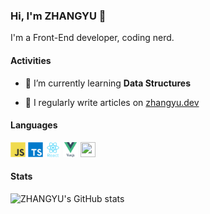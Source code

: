 ### Hi, I'm ZHANGYU 👋

I'm a Front-End developer, coding nerd. 

#### Activities

- 🌱 I’m currently learning **Data Structures**

- 📝 I regularly write articles on [zhangyu.dev](https://zhangyu.dev)


#### Languages

<code><img src="https://raw.githubusercontent.com/devicons/devicon/master/icons/javascript/javascript-original.svg" width="24"/></code>
<code><img src="https://raw.githubusercontent.com/devicons/devicon/master/icons/typescript/typescript-original.svg" width="24"/></code>
<code><img src="https://raw.githubusercontent.com/devicons/devicon/master/icons/react/react-original-wordmark.svg" width="24"/></code>
<code><img src="https://raw.githubusercontent.com/devicons/devicon/master/icons/vuejs/vuejs-original-wordmark.svg" width="24"/></code>
<code><img src="https://www.vectorlogo.zone/logos/tailwindcss/tailwindcss-icon.svg" width="24" height="24"/></code>

<div id="github-stats">
  <h4>Stats</h4>
  
  ![ZHANGYU's GitHub stats](https://github-readme-stats.vercel.app/api?username=zhangyu1818)
</div>
